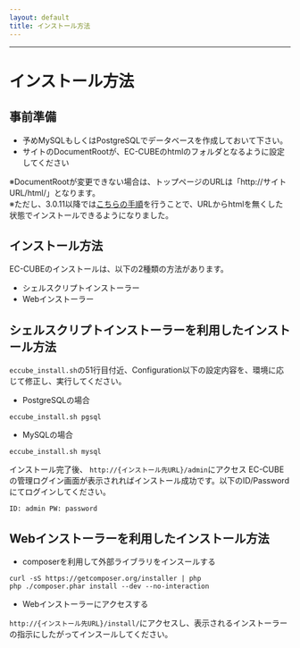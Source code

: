 ```yaml
---
layout: default
title: インストール方法
---
```


---

# インストール方法

## 事前準備

- 予めMySQLもしくはPostgreSQLでデータベースを作成しておいて下さい。
- サイトのDocumentRootが、EC-CUBEのhtmlのフォルダとなるように設定してください  

※DocumentRootが変更できない場合は、トップページのURLは「http://サイトURL/html/」となります。  
※ただし、3.0.11以降では[こちらの手順](/remove_html.html)を行うことで、URLからhtmlを無くした状態でインストールできるようになりました。


## インストール方法

EC-CUBEのインストールは、以下の2種類の方法があります。

- シェルスクリプトインストーラー
- Webインストーラー

## シェルスクリプトインストーラーを利用したインストール方法

`eccube_install.sh`の51行目付近、Configuration以下の設定内容を、環境に応じて修正し、実行してください。

- PostgreSQLの場合

```
eccube_install.sh pgsql
```

- MySQLの場合

```
eccube_install.sh mysql
```

インストール完了後、 `http://{インストール先URL}/admin`にアクセス
EC-CUBEの管理ログイン画面が表示されればインストール成功です。以下のID/Passwordにてログインしてください。

`ID: admin PW: password`

## Webインストーラーを利用したインストール方法

- composerを利用して外部ライブラリをインスールする

```
curl -sS https://getcomposer.org/installer | php
php ./composer.phar install --dev --no-interaction
```

- Webインストーラーにアクセスする

`http://{インストール先URL}/install/`にアクセスし、表示されるインストーラーの指示にしたがってインスールしてください。




